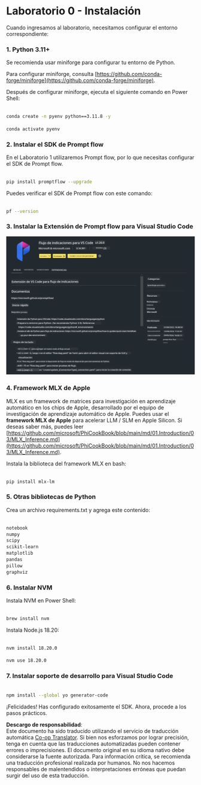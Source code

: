 <!--
CO_OP_TRANSLATOR_METADATA:
{
  "original_hash": "4b16264917d9b93169745d92b8ce8c65",
  "translation_date": "2025-03-27T12:11:42+00:00",
  "source_file": "md\\02.Application\\02.Code\\Phi3\\VSCodeExt\\HOL\\Apple\\01.Installations.md",
  "language_code": "es"
}
-->
# **Laboratorio 0 - Instalación**

Cuando ingresamos al laboratorio, necesitamos configurar el entorno correspondiente:

### **1. Python 3.11+**

Se recomienda usar miniforge para configurar tu entorno de Python.

Para configurar miniforge, consulta [https://github.com/conda-forge/miniforge](https://github.com/conda-forge/miniforge).

Después de configurar miniforge, ejecuta el siguiente comando en Power Shell:

```bash

conda create -n pyenv python==3.11.8 -y

conda activate pyenv

```

### **2. Instalar el SDK de Prompt flow**

En el Laboratorio 1 utilizaremos Prompt flow, por lo que necesitas configurar el SDK de Prompt flow.

```bash

pip install promptflow --upgrade

```

Puedes verificar el SDK de Prompt flow con este comando:

```bash

pf --version

```

### **3. Instalar la Extensión de Prompt flow para Visual Studio Code**

![pf](../../../../../../../../../translated_images/pf_ext.fa065f22e1ee3e67157662d8be5241f346ddd83744045e3406d92b570e8d8b36.es.png)

### **4. Framework MLX de Apple**

MLX es un framework de matrices para investigación en aprendizaje automático en los chips de Apple, desarrollado por el equipo de investigación de aprendizaje automático de Apple. Puedes usar el **framework MLX de Apple** para acelerar LLM / SLM en Apple Silicon. Si deseas saber más, puedes leer [https://github.com/microsoft/PhiCookBook/blob/main/md/01.Introduction/03/MLX_Inference.md](https://github.com/microsoft/PhiCookBook/blob/main/md/01.Introduction/03/MLX_Inference.md).

Instala la biblioteca del framework MLX en bash:

```bash

pip install mlx-lm

```

### **5. Otras bibliotecas de Python**

Crea un archivo requirements.txt y agrega este contenido:

```txt

notebook
numpy 
scipy 
scikit-learn 
matplotlib 
pandas 
pillow 
graphviz

```

### **6. Instalar NVM**

Instala NVM en Power Shell:

```bash

brew install nvm

```

Instala Node.js 18.20:

```bash

nvm install 18.20.0

nvm use 18.20.0

```

### **7. Instalar soporte de desarrollo para Visual Studio Code**

```bash

npm install --global yo generator-code

```

¡Felicidades! Has configurado exitosamente el SDK. Ahora, procede a los pasos prácticos.

**Descargo de responsabilidad**:  
Este documento ha sido traducido utilizando el servicio de traducción automática [Co-op Translator](https://github.com/Azure/co-op-translator). Si bien nos esforzamos por lograr precisión, tenga en cuenta que las traducciones automatizadas pueden contener errores o imprecisiones. El documento original en su idioma nativo debe considerarse la fuente autorizada. Para información crítica, se recomienda una traducción profesional realizada por humanos. No nos hacemos responsables de malentendidos o interpretaciones erróneas que puedan surgir del uso de esta traducción.